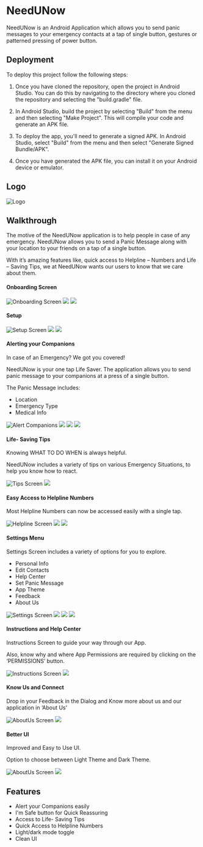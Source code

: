 
# NeedUNow

NeedUNow is an Android Application which allows you to send panic messages to your emergency contacts at a tap of single button, gestures or patterned pressing of power button.




## Deployment

To deploy this project follow the following steps:

1. Once you have cloned the repository, open the project in Android Studio. You can do this by navigating to the directory where you cloned the repository and selecting the "build.gradle" file.

2. In Android Studio, build the project by selecting "Build" from the menu and then selecting "Make Project". This will compile your code and generate an APK file.

3. To deploy the app, you'll need to generate a signed APK. In Android Studio, select "Build" from the menu and then select "Generate Signed Bundle/APK".

4. Once you have generated the APK file, you can install it on your Android device or emulator. 




## Logo

![Logo](https://github.com/aqsashaikh01/needunow/blob/master/NeedUNow%20-%20Solution%20Challenge%20'23.png)




## Walkthrough

The motive of the NeedUNow application is to help people in case of any emergency. NeedUNow allows you to send a Panic Message along with your location to your friends on a tap of a single button.

With it’s amazing features like, quick access to Helpline – Numbers and Life – Saving Tips, we at  NeedUNow wants our users to know that we care about them.

#### Onboarding Screen
![Onboarding Screen](https://github.com/aqsashaikh01/needunow/blob/master/Onboard1.jpg)
![](https://github.com/aqsashaikh01/needunow/blob/master/Onboard2.jpg)
![](https://github.com/aqsashaikh01/needunow/blob/master/Onboard3.jpg)


#### Setup

![Setup Screen](https://github.com/aqsashaikh01/needunow/blob/master/setup1.jpg)
![](https://github.com/aqsashaikh01/needunow/blob/master/setup2.jpg)
![](https://github.com/aqsashaikh01/needunow/blob/master/setup3.jpg)


#### Alerting your Companions

In case of an Emergency? We got you covered!

NeedUNow is your one tap Life Saver. The application allows you to send panic message to your companions at a press of a single button. 

The Panic Message includes:
- Location
- Emergency Type
- Medical Info

![Alert Companions](https://github.com/aqsashaikh01/needunow/blob/master/Picture4.jpg)
![](https://github.com/aqsashaikh01/needunow/blob/master/main1.jpg)
![](https://github.com/aqsashaikh01/needunow/blob/master/main2.jpg)
![](https://github.com/aqsashaikh01/needunow/blob/master/main3.jpg)


#### Life- Saving Tips

Knowing WHAT TO DO WHEN is always helpful.

NeedUNow includes a variety of tips on various Emergency Situations, to help you know how to react.

![Tips Screen](https://github.com/aqsashaikh01/needunow/blob/master/tips1.jpg)
![](https://github.com/aqsashaikh01/needunow/blob/master/tips2.jpg)


#### Easy Access to Helpline Numbers

Most Helpline Numbers can now be accessed easily with a single tap.

![Helpline Screen](https://github.com/aqsashaikh01/needunow/blob/master/help1.jpg)
![](https://github.com/aqsashaikh01/needunow/blob/master/help2.jpg)
![](https://github.com/aqsashaikh01/needunow/blob/master/help3.jpg)


#### Settings Menu

Settings Screen includes a variety of options for you to explore.
- Personal Info
- Edit Contacts
- Help Center
- Set Panic Message
- App Theme
- Feedback
- About Us

![Settings Screen](https://github.com/aqsashaikh01/needunow/blob/master/settings.jpg)
![](https://github.com/aqsashaikh01/needunow/blob/master/settings1.jpg)
![](https://github.com/aqsashaikh01/needunow/blob/master/settings2.jpg)
![](https://github.com/aqsashaikh01/needunow/blob/master/settings3.jpg)


#### Instructions and Help Center

Instructions Screen to guide your way through our App.

Also, know why and where App Permissions are required by clicking on the ‘PERMISSIONS’ button.

![Instructions Screen](https://github.com/aqsashaikh01/needunow/blob/master/helpcenter1.jpg)
![](https://github.com/aqsashaikh01/needunow/blob/master/helpcenter2.jpg)


#### Know Us and Connect

Drop in your Feedback in the Dialog and Know more about us and our application in ‘About Us’

![AboutUs Screen](https://github.com/aqsashaikh01/needunow/blob/master/aboutus.jpg)
![](https://github.com/aqsashaikh01/needunow/blob/master/feedback.jpg)


#### Better UI

Improved and Easy to Use UI.

Option to choose between Light Theme and Dark Theme. 

![AboutUs Screen](https://github.com/aqsashaikh01/needunow/blob/master/ui1.jpg)
![](https://github.com/aqsashaikh01/needunow/blob/master/ui2.jpg)
















## Features

- Alert your Companions easily
- I'm Safe button for Quick Reassuring
- Access to Life- Saving Tips
- Quick Access to Helpline Numbers
- Light/dark mode toggle
- Clean UI


